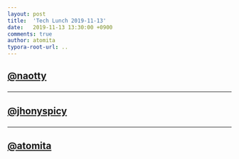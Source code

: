 ```yaml
---
layout: post
title:  'Tech Lunch 2019-11-13'
date:   2019-11-13 13:30:00 +0900
comments: true
author: atomita
typora-root-url: ..
---
```


## [@naotty](https://github.com/naotty)

### 

----

## [@jhonyspicy](https://github.com/jhonyspicy)

### 

----

## [@atomita](https://github.com/atomita)

### 

